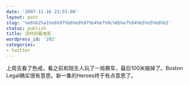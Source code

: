 ```yaml
---
date: '2007-11-16 23:55:00'
layout: post
slug: '%e6%b2%a1%e6%97%b6%e9%97%b4%e7%9c%8b%e7%94%b5%e5%bd%b1'
status: publish
title: 没时间看电影
wordpress_id: '292'
categories:
- twitter
---
```


上周去看了色戒，看之前和陌生人玩了一局赛车，最后100米输掉了。Boston Legal确实很有意思。新一集的Heroes终于有点意思了。  

